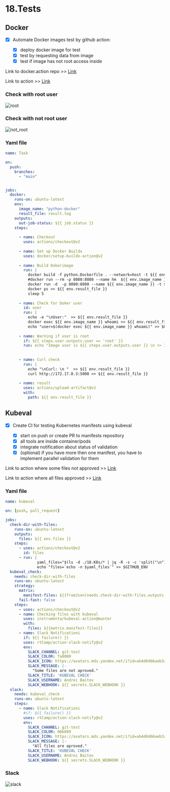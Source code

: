 # 18.Tests

## Docker

- [x] Automate Docker images test by github action:

    - [x] deploy docker image for test
    - [x] test by requesting data from image
    - [x] test if image has not root access inside

Link to docker.action repo >> [Link](https://github.com/AndreiBaitau/docker.action)

Link to action >> [Link](https://github.com/AndreiBaitau/docker.action/actions/runs/3900168446)

### Check with root user

![root](root.png)

### Check with not root user

![not_root](not_root.png)

### Yaml file

```yaml
name: Task 

on:
  push:
    branches:
      - "main"


jobs:
  docker:
    runs-on: ubuntu-latest
    env:
      image_name: "python-docker"
      result_file: result.log
    outputs:
      out-job-status: ${{ job.status }}
    steps:
       
      - name: Checkout
        uses: actions/checkout@v2
       
      - name: Set up Docker Buildx
        uses: docker/setup-buildx-action@v2
     
      - name: Build Dokerimage
        run: |
          docker build -f python.Dockerfile . --network=host -t ${{ env.image_name }}:1.0.0
          #docker run --rm -p 8080:8080 --name hm  ${{ env.image_name }}:1.0.0
          docker run -d  -p 8080:8080 --name ${{ env.image_name }} -t ${{ env.image_name }}:1.0.0
          docker ps >> ${{ env.result_file }}
          sleep 5
       
      - name: Check for Doker user
        id: user
        run: |
          echo -e "\nUser:"  >> ${{ env.result_file }}
          docker exec ${{ env.image_name }} whoami >> ${{ env.result_file }}
          echo "user=$(docker exec ${{ env.image_name }} whoami)" >> $GITHUB_OUTPUT
      
      - name: Warning if user is root
        if: ${{ steps.user.outputs.user == 'root' }}
        run: echo "Image user is ${{ steps.user.outputs.user }} \n >> IT IS THE ROOT USER<<<" >> ${{ env.result_file }} 
     
  
      - name: Curl check
        run: |
          echo "\nCurl: \n "  >> ${{ env.result_file }}
          curl http://172.17.0.3:5000 >> ${{ env.result_file }}
      
      - name: result
        uses: actions/upload-artifact@v2 
        with:
          path: ${{ env.result_file }}
```

## Kubeval

- [x] Create CI for testing Kubernetes manifests using kubeval

    - [x] start on push or create PR to manifests repository
    - [x] all tools are inside container/pods
    - [x]  integrate notification about status of validation
    - [x]  (optional) if you have more then one manifest, you have to implement parallel validation for them

Link to action where some files not approved >> [Link](https://github.com/AndreiBaitau/sa2-22-22-git/actions/runs/3885496168)

Link to action where all files approved >> [Link](https://github.com/AndreiBaitau/sa2-22-22-git/actions/runs/3885485520)


### Yaml file

```yaml
name: kubeval

on: [push, pull_request]

jobs:
  check-dir-with-files:
    runs-on: ubuntu-latest
    outputs:
      files: ${{ env.files }}
    steps:
      - uses: actions/checkout@v2
        id: files
      - run: |
              yaml_files="$(ls -d ./18.K8s/* | jq -R -s -c 'split("\n")[:-1]')"
              echo "files=`echo -n $yaml_files`" >> $GITHUB_ENV
  kubeval_check:
    needs: check-dir-with-files
    runs-on: ubuntu-latest
    strategy:
      matrix:
        manifest-files: ${{fromJson(needs.check-dir-with-files.outputs.files)}}
      fail-fast: false
    steps:
      - uses: actions/checkout@v2 
      - name: Checking files with kubeval
        uses: instrumenta/kubeval-action@master
        with: 
          files: ${{matrix.manifest-files}}
      - name: Slack Notificationi
        if: ${{ failure() }}
        uses: rtCamp/action-slack-notify@v2
        env:
          SLACK_CHANNEL: git-test
          SLACK_COLOR: fa0000
          SLACK_ICON: https://avatars.mds.yandex.net/i?id=ab4d8466aeb3ace0427503c69b9583ec296c3081-5295804-images-thumbs&n=13
          SLACK_MESSAGE: |-
            "Some files are not aproved."
          SLACK_TITLE: 'KUBEVAL CHECK'
          SLACK_USERNAME: Andrei Baitov
          SLACK_WEBHOOK: ${{ secrets.SLACK_WEBHOOK }}
  slack:
    needs: kubeval_check
    runs-on: ubuntu-latest
    steps:
      - name: Slack Notificationi
        #if: ${{ failure() }}
        uses: rtCamp/action-slack-notify@v2
        env:
          SLACK_CHANNEL: git-test
          SLACK_COLOR: 00b899
          SLACK_ICON: https://avatars.mds.yandex.net/i?id=ab4d8466aeb3ace0427503c69b9583ec296c3081-5295804-images-thumbs&n=13
          SLACK_MESSAGE: |-
            "All files are aproved."
          SLACK_TITLE: 'KUBEVAL CHECK'
          SLACK_USERNAME: Andrei Baitov
          SLACK_WEBHOOK: ${{ secrets.SLACK_WEBHOOK }} 
```

### Slack

![slack](slack.png)